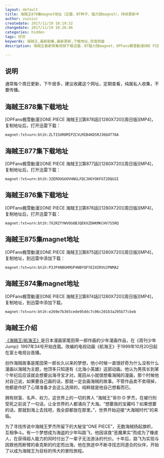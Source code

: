 ```yaml
---
layout: default
title: 海贼王878集magnet地址（迅雷、BT种子、磁力链magnet），持续更新中
author: zuiniur
createdate: 2017/11/19 18:19:32
changedate: 2017/11/19 18:26:46
categories: hidden
tags: 好货
keywords: 海贼王,最新剧集,最新更新,下载地址,百度网盘
description: 海贼王最新聚集视频下载迅雷、BT磁力链magnet，OPFans楓雪動漫ONE PIECE 海賊王第874話1280X720周日版.MP4

---
```


## 说明

通常每个周日更新，下午居多，建议收藏这个网址，定期查看，纯属私人收集，不要传播。

## 海贼王878集下载地址

[OPFans楓雪動漫][ONE PIECE 海賊王][第878話][1280X720][周日版][MP4]，复制地址后，打开迅雷下载：

	magnet:?xt=urn:btih:ZLTISUROMIPZCVLMIB4KDSRJ36Q4T76A

## 海贼王877集下载地址

[OPFans楓雪動漫][ONE PIECE 海賊王][第877話][1280X720][周日版][MP4]，复制地址后，打开迅雷下载：

	magnet:?xt=urn:btih:3ZEROUGUOVHNGLFQCJHGYOKFGT2DQGSI

## 海贼王876集下载地址

[OPFans楓雪動漫][ONE PIECE 海賊王][第876話][1280X720][周日版][MP4]，复制地址后，打开迅雷下载：

	magnet:?xt=urn:btih:7X2RZYYWVOGOBJQEKXZDHKMKCHV7S5RQ

## 海贼王875集magnet地址

[OPFans楓雪動漫][ONE PIECE 海賊王][第875話][1280X720][周日版][MP4]，复制地址，到迅雷中添加下载：

	magnet:?xt=urn:btih:P3JP4NBGKMGP4NBYQFYEZ4IRVUJPNMA2

## 海贼王874集magnet地址

[OPFans楓雪動漫][ONE PIECE 海賊王][第874話][1280X720][周日版][MP4]，复制地址，到迅雷中添加下载。

	magnet:?xt=urn:btih:e269e7b365cede95ddc7c06c201b3a295b77cbeb

## 海贼王介绍

[《海贼王/航海王》](https://baike.baidu.com/item/%E8%88%AA%E6%B5%B7%E7%8E%8B/75861?fromtitle=%E6%B5%B7%E8%B4%BC%E7%8E%8B&fromid=8904&fr=aladdin)是日本漫画家尾田荣一郎作画的少年漫画作品，在《周刊少年Jump》1997年34号开始连载。改编的电视动画《航海王》于1999年10月20日起在富士电视台首播。

创作海贼故事是尾田荣一郎长久以来的梦想，他小时候一直很好奇为什么没有什么漫画以海贼为主题，他顶多只知道有《北海小英雄》这部动画。他认为男孩长到某个年纪后应该就会想要出海寻宝才对。尾田从小就很想看海贼的漫画，那个时候他对自己说，如果要自己画的话，那就一定会画海贼的故事。不管作品卖不卖得掉，他都是作好了心理准备才会这么选择的，纯粹就是他自己想看而已。

拥有财富、名声、权力，这世界上的一切的男人 “海贼王”哥尔·D·罗杰，在被行刑受死之前说了一句话，让全世界的人都涌向了大海。“想要我的宝藏吗？如果想要的话，那就到海上去找吧，我全部都放在那里。”，世界开始迎接“大海贼时代”的来临。

为了寻找传说中海贼王罗杰所留下的大秘宝“ONE PIECE”，无数海贼扬起旗帜，互相争斗。有一个梦想成为海盗的少年叫路飞，他因误食“恶魔果实”而成为了橡皮人，在获得超人能力的同时付出了一辈子无法游泳的代价。十年后，路飞为实现与因救他而断臂的香克斯的约定而出海，他在旅途中不断寻找志同道合的伙伴，开始了以成为海贼王为目标的伟大的冒险旅程。

